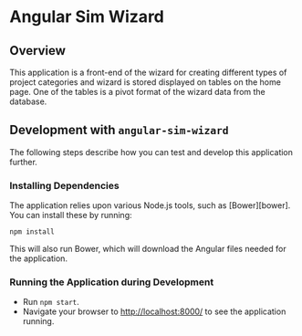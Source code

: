 # Angular Sim Wizard

## Overview

This application is a front-end of the wizard for creating different types of project categories and wizard is stored displayed on tables on the home page. One of the tables is a pivot format of the wizard data from the database.

## Development with `angular-sim-wizard`

The following steps describe how you can test and develop this application further.

### Installing Dependencies

The application relies upon various Node.js tools, such as [Bower][bower]. You can install these by running:

```
npm install
```

This will also run Bower, which will download the Angular files needed for the application.


### Running the Application during Development

- Run `npm start`.
- Navigate your browser to [http://localhost:8000/](http://localhost:8000/) to see the application 
  running.
